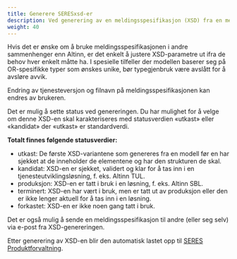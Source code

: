 ```yaml
---
title: Generere SERESxsd-er
description: Ved generering av en meldingsspesifikasjon (XSD) fra en meldingsmodell i domeneklienten, er det angitt en del parametre med verdier som er tilpasset tjenesteutvikling i Altinn.
weight: 40
---
```


Hvis det er ønske om å bruke meldingsspesifikasjonen i andre sammenhenger enn Altinn, er det enkelt å justere XSD-parametre ut ifra de behov hver enkelt måtte ha.  I spesielle tilfeller der modellen baserer seg på OR-spesifikke typer som ønskes unike, bør typegjenbruk være avslått for å avsløre avvik.

Endring av tjenesteversjon og filnavn på meldingsspesifikasjonen kan endres av brukeren.

Det er mulig å sette status ved genereringen. Du har mulighet for å velge om denne XSD-en skal karakteriseres med statusverdien «utkast» eller «kandidat» der «utkast» er standardverdi.

**Totalt finnes følgende statusverdier:**

- utkast: De første XSD-variantene som genereres fra en modell før en har sjekket at de inneholder de elementene og har den strukturen de skal.
- kandidat: XSD-en er sjekket, validert og klar for å tas inn i en tjenesteutviklingsløsning, f. eks. Altinn TUL.
- produksjon: XSD-en er tatt i bruk i en løsning, f. eks. Altinn SBL.
- terminert: XSD-en har vært i bruk, men er tatt ut av produksjon eller den er ikke lenger aktuell for å tas inn i en løsning.
- forkastet: XSD-en er ikke noen gang tatt i bruk.

Det er også mulig å sende en meldingsspesifikasjon til andre (eller seg selv) via e-post fra XSD-genereringen.

Etter generering av XSD-en blir den automatisk lastet opp til [SERES Produktforvaltning](https://app.seres.no/forvaltning/?target=_blank).